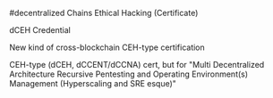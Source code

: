 #decentralized Chains Ethical Hacking (Certificate)

dCEH Credential

New kind of cross-blockchain CEH-type certification

CEH-type (dCEH, dCCENT/dCCNA) cert, but for "Multi Decentralized Architecture Recursive Pentesting and Operating Environment(s) Management (Hyperscaling and SRE esque)"
